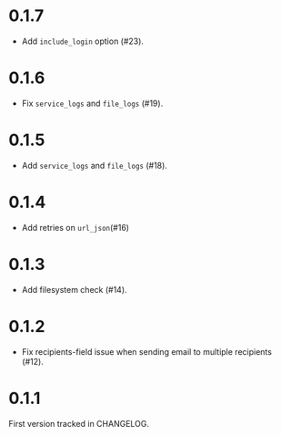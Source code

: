 # 0.1.7

* Add `include_login` option (\#23).

# 0.1.6

* Fix `service_logs` and `file_logs` (\#19).

# 0.1.5

* Add `service_logs` and `file_logs` (\#18).

# 0.1.4

* Add retries on `url_json`(\#16)

# 0.1.3

* Add filesystem check (\#14).

# 0.1.2

* Fix recipients-field issue when sending email to multiple recipients (\#12).

# 0.1.1

First version tracked in CHANGELOG.
